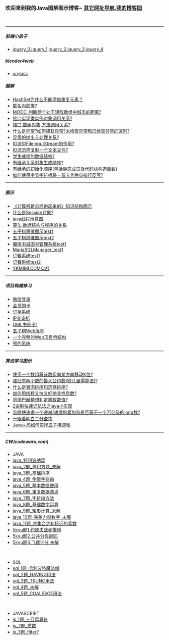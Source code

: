 ### 欢迎来到我的Java图解图示博客~ [其它网址导航](/tools/tools.html),[我的博客园](http://www.cnblogs.com/ukzq/)

<br>

---

##### 前端小册子

- [jquery_0](/jQuery/jQuery.html),[jquery_1](/jQuery/jQuery_2.html),[jquery_2](/jQuery/jQuery_3.html),[jquery_3](/jQuery/jQuery_4.html),[jquery_4](/jQuery/jQuery_5.html)

##### blender4web

- [vrglass](/blender/vrglasses/index.html)

##### 题解


- [HashSet为什么不能添加重复元素？](http://on-img.com/chart_image/5b068e01e4b0da6de33e0e70.png)
- [匿名内部类?](http://on-img.com/chart_image/5b025103e4b0ceccca8ba15d.png)
- [MOOC_判断两个处于矩阵数组中城市的距离?](http://on-img.com/chart_image/5b028e51e4b05f5d6b5feab6.png)
- [接口实现类实例对象调用关系?](http://on-img.com/chart_image/5afe9de3e4b0595cc893cb18.png)
- [接口,数组对象,方法调用关系?](http://on-img.com/chart_image/5afd3b1de4b08042009450ad.png)
- [什么是异常?如何捕获异常?未检查异常和已检查异常的区别?](http://on-img.com/chart_image/5b0b8f0be4b01b348fc0cc93.png)
- [异常的抛出与处理关系?](http://on-img.com/chart_image/5b0cf2cde4b009aef58d3014.png)
- [IO流中FileInputStream的作用?](http://on-img.com/chart_image/5b134ac8e4b0a838a07c9281.png)
- [IO流怎样复制一个文本文件?](http://on-img.com/chart_image/5b14b4bae4b06350d44f1036.png)
- [学生成绩的数据结构?](http://on-img.com/chart_image/5b172f85e4b001a14d2d4696.png)
- [有继承关系对象生成顺序?](http://on-img.com/chart_image/5b19fe9ae4b068c2521b2221.png)
- [有继承的初始化顺序(包括静态成员及代码块构造函数)](http://on-img.com/chart_image/5b036b52e4b0ceccca8e28e5.png)
- [如何使用字节字符桥将一首五言绝句按行反写?](http://on-img.com/chart_image/5b1a3880e4b03f9d2516a01c.png)


---


##### 图示


- [《计算机是怎样跑起来的》知识结构图示](http://on-img.com/chart_image/5b2efda5e4b01a7cb45d2155.png)
- [什么是Session对象?](http://on-img.com/chart_image/5a3b64ace4b0f622f2aaf110.png)
- [java线程示意图](http://on-img.com/chart_image/5b0e22afe4b055e64b126198.png)
- [算法,数据结构与程序的关系](http://on-img.com/chart_image/5ad1e6eee4b02dfcf9a361f9.png)
- [五子棋思维图示test1](http://on-img.com/chart_image/5b4b49fee4b07df3b43bac0d.png)
- [五子棋思维图示test2](http://on-img.com/chart_image/5b4bf90ce4b0ade3e27d5772.png)
- [魔偶书城图书管理系统test1](http://on-img.com/chart_image/5b24b04ae4b06d15ca94aeda.png)
- [MariaSQLManager_test1](http://on-img.com/chart_image/5b4d3f7fe4b07b023109f4ba.png)
- [订餐系统test1](http://on-img.com/chart_image/5b3f4095e4b07df3b42ec1d7.png)
- [订餐系统test2](http://on-img.com/chart_image/5b4e8f7ae4b040415adfd51d.png)
- [YKMIMI.COM实战](http://on-img.com/chart_image/5b4f5070e4b025cf491c13e6.png)

---


##### 项目构建练习

- [微信登录](http://assets.processon.com/chart_image/5c1e3ac3e4b0b71ee505f5b8.png)
- [会员购卡](http://on-img.com/chart_image/5bb74ec4e4b0534c9bf4f914.png)
- [订单系统](http://on-img.com/chart_image/5b52e6e6e4b0edb750e3f1f4.png)
- [IP查询机](http://on-img.com/chart_image/5b4d6c5ae4b0ade3e27f9b49.png)
- [UML书例子1](http://on-img.com/chart_image/5b445353e4b00b08ad14b830.png)
- [五子棋Web版本](http://on-img.com/chart_image/5b4955e3e4b054aa54b66086.png)
- [一个完整的Web项目包结构](http://on-img.com/chart_image/5b4ab54ce4b07b02310777d8.png)
- [预约系统](http://on-img.com/chart_image/5bb09e88e4b0534c9bf2fe96.png)

---

##### 算法学习图示


- [使用一个数组将该数组向某方向移动K位?](http://on-img.com/chart_image/5b1f335ce4b07596cf4c1c13.png)
- [递归求两个数的最大公约数(欧几里得算法)?](http://on-img.com/chart_image/5b1c844ae4b0a838a08a8e43.png)
- [什么是冒泡排序和选择排序?](http://on-img.com/chart_image/5b1de659e4b001a14d36bc6d.png)
- [如何用线程又快又好地寻找质数?](http://on-img.com/chart_image/5b0fc4aae4b03f9d2506bdbe.png)
- [哥德巴赫猜想判定质数数值?](http://on-img.com/chart_image/5b01287ce4b0595cc89725f4.png)
- [2进制快速记忆法之java小实现](http://on-img.com/chart_image/5b06d700e4b0da6de33ed6f2.png)
- [怎样快速求一个递减/递增的累加和是否等于一个万亿级的long数?](http://on-img.com/chart_image/5b214776e4b06350d46349b1.png)
- [一眼看明白二分查找](http://on-img.com/chart_image/5b2308e3e4b0c383b0793d0a.png)
- [Java+JS如何实现五子棋游戏](http://on-img.com/chart_image/5b46e559e4b054aa54b32899.png)

---

##### CW(codewars.com)

- JAVA
- [java_特利波纳契](http://on-img.com/chart_image/5b228547e4b06df80aae123c.png)
- [java_2题_体积方块_未解](http://on-img.com/chart_image/5b214776e4b06350d46349b1.png)
- [java_3题_基础排序](http://on-img.com/chart_image/5b21b60fe4b001a14d3d437c.png)
- [java_4题_倒置字符串](http://on-img.com/chart_image/5b21dfe5e4b0a838a0930789.png)
- [java_5题_基本数据使用](http://on-img.com/chart_image/5b2209fae4b0818a2a22f8f4.png)
- [java_6题_重复数据清点](http://on-img.com/chart_image/5b22144de4b0eb6ba41c4bd1.png)
- [java_7题_字符串方法](http://on-img.com/chart_image/5b232d63e4b0200a8e8fe64c.png)
- [java_8题_基础数字运算](http://on-img.com/chart_image/5b2361bde4b0c383b07a1662.png)
- [java_9题_矩形计算_未解](http://on-img.com/chart_image/5b347cf0e4b06bb4a421fcbb.png)
- [java_10题_完美力量数字_未解](http://on-img.com/chart_image/5b3f9016e4b0a6efd4753eb1.png)
- [java_11题_求集合之和接近的素数](http://on-img.com/chart_image/5b5d2f71e4b08d3622942a77.png)
- [5kyu题1,约瑟夫战死排列](http://on-img.com/chart_image/5b673a91e4b0edb750fa78eb.png)
- [5kyu题2,公共分母返回](http://on-img.com/chart_image/5b766f91e4b067df5a0e1095.png)
- [5kyu题3,飞镖计分 未解](http://on-img.com/chart_image/5b7e43ffe4b015327abcfb6f.png)

<br>

- SQL
- [sql_1题_哈利波特魔法帽](http://on-img.com/chart_image/5b34f43ae4b0d3d5d0ade156.png)
- [sql_2题_HAVING用法](http://on-img.com/chart_image/5b3cb58ce4b063f71f574ab9.png)
- [sql_3题_TRUNC用法](http://on-img.com/chart_image/5b3cb9cbe4b0d97b024fdc39.png)
- [sql_4题_未解](http://on-img.com/chart_image/5b3cbcfde4b045a5a3147c9a.png)
- [sql_5题_COALESCE用法](http://on-img.com/chart_image/5b3ec51de4b07b0230f99edf.png)

<br>

- JAVASCRIPT
- [js_1题_三目运算符](http://on-img.com/chart_image/5b5829fee4b025cf49267530.png)
- [js_2题_质数](http://on-img.com/chart_image/5b58397ce4b0f8477d93a911.png)
- [js_3题_filter?](http://on-img.com/chart_image/5b5868d2e4b0f8477d9414ea.png)



<br>
<br>
<br>
<center>

<script type="text/javascript" src="//ra.revolvermaps.com/0/0/3.js?i=0xu0ctk7f3j&amp;b=0&amp;s=40&amp;m=2&amp;cl=baf01f&amp;co=0a0d74&amp;cd=ff9700&amp;v0=66&amp;v1=60&amp;r=1" async="async"></script>

</center>
<br>
<br>

